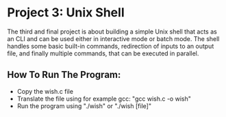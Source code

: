 # Project 3: Unix Shell
The third and final project is about building a simple Unix shell that acts as an CLI 
and can be used either in interactive mode or batch mode. The shell handles some basic built-in commands, 
redirection of inputs to an output file, and finally multiple commands, that can be executed in parallel.

## How To Run The Program:

- Copy the wish.c file
- Translate the file using for example gcc: "gcc wish.c -o wish"
- Run the program using "./wish" or "./wish [file]"
